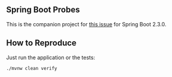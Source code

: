 Spring Boot Probes
---
This is the companion project for [this issue](https://github.com/spring-projects/spring-boot/issues/21898) for Spring Boot 2.3.0.

## How to Reproduce
Just run the application or the tests:
```bash
./mvnw clean verify
```
